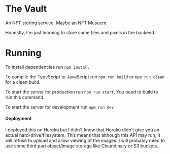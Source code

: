 # The Vault
An NFT storing service. Maybe an NFT Musuem.

Honestly, I'm just learning to store some files and pixels in the backend.

# Running
To install dependencies run `npm install`

To compile the TypeScript to JavaScript run `npm run build` or `npm run clean` for a clean build.

To start the server for production run `npm run start`. You need to build to run this command.

To start the server for development run `npm run dev`

#### Deployment
I deployed this on Heroku but I didn't know that Heroku didn't give you an actual hard-drive/filesystem. This means that although this API may run, it will refuse to upload and allow viewing of the images. I will probably need to use some third part object/image storage like Cloundinary or S3 buckets.

